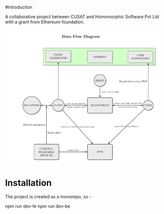 #Introduction

A collaborative project between CUSAT and Homomorphic Software Pvt Ltd with a grant from Ethereum foundation.

![Data Flow Diagram](DFD.png)

# Installation

The project is created as a monorepo, so - 

npm run dev-fe
npm run dev-be
